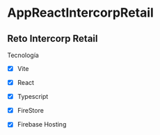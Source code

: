 # AppReactIntercorpRetail

## Reto Intercorp Retail

Tecnología

- [X] Vite
- [X] React
- [X] Typescript
- [X] FireStore
- [X] Firebase Hosting


